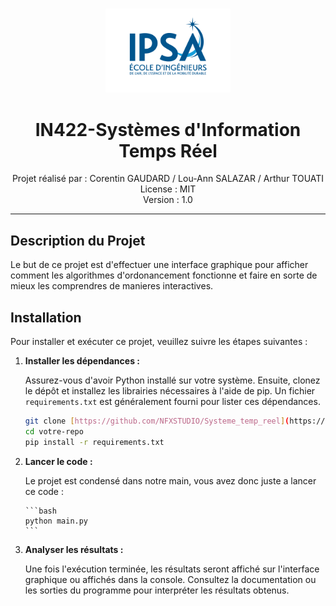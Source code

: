 <p align="center">
  <br>
  <a href="#">
    <img src="Logo_IPSA.png" alt="Logo du Projet" width="200">
  </a>
  <br>
</p>

<h1 align="center">IN422-Systèmes d'Information Temps Réel</h1>

<p align="center">
  Projet réalisé par : Corentin GAUDARD / Lou-Ann SALAZAR / Arthur TOUATI
  <br>
  License : MIT
  <br>
  Version : 1.0
  <br>
</p>

---

## Description du Projet

Le but de ce projet est d'effectuer une interface graphique pour afficher comment les algorithmes d'ordonancement fonctionne et faire en sorte de mieux les comprendres de manieres interactives.

## Installation

Pour installer et exécuter ce projet, veuillez suivre les étapes suivantes :

1.  **Installer les dépendances :**

    Assurez-vous d'avoir Python installé sur votre système. Ensuite, clonez le dépôt et installez les librairies nécessaires à l'aide de pip. Un fichier `requirements.txt` est généralement fourni pour lister ces dépendances.

    ```bash
    git clone [https://github.com/NFXSTUDIO/Systeme_temp_reel](https://github.com/NFXSTUDIO/Systeme_temp_ree)
    cd votre-repo
    pip install -r requirements.txt
    ```

2.  **Lancer le code :**

    Le projet est condensé dans notre main, vous avez donc juste a lancer ce code : 

        ```bash
        python main.py
        ```

3.  **Analyser les résultats :**

    Une fois l'exécution terminée, les résultats seront affiché sur l'interface graphique ou affichés dans la console. Consultez la documentation ou les sorties du programme pour interpréter les résultats obtenus.
